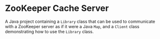 # ZooKeeper Cache Server

A Java project containing a ```Library``` class that can be used to communicate with a ZooKeeper server as if it were a Java ```Map```, and a ```Client``` class demonstrating how to use the ```Library``` class.
